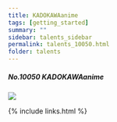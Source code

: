 ```yaml
---
title: KADOKAWAanime 
tags: [getting_started]
summary: ""
sidebar: talents_sidebar
permalink: talents_10050.html
folder: talents
---
```



##### No.10050 KADOKAWAanime 
  

![](https://yt3.ggpht.com/ytc/AKedOLTtDIDsQWuisNRpaooikoaN8LZ9N9PCi42ptYuPKw=s176-c-k-c0x00ffffff-no-rj)




{% include links.html %}
